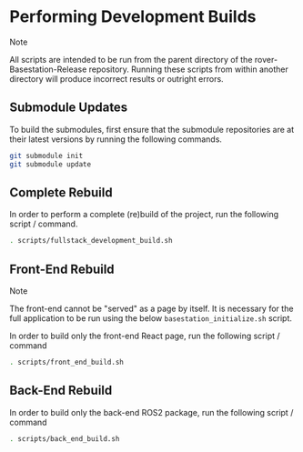 # Performing Development Builds

> [!NOTE]
> All scripts are intended to be run from the parent directory of the rover-Basestation-Release repository. Running these scripts from within another directory will produce incorrect results or outright errors.

## Submodule Updates

To build the submodules, first ensure that the submodule repositories are at their latest versions by running the following commands.

```bash
git submodule init
git submodule update
```

## Complete Rebuild

In order to perform a complete (re)build of the project, run the following script / command.

```bash
. scripts/fullstack_development_build.sh
```

## Front-End Rebuild

> [!NOTE]
> The front-end cannot be "served" as a page by itself. It is necessary for the full application to be run using the below `basestation_initialize.sh` script.

In order to build only the front-end React page, run the following script / command

```bash
. scripts/front_end_build.sh
```

## Back-End Rebuild

In order to build only the back-end ROS2 package, run the following script / command

```bash
. scripts/back_end_build.sh
```
